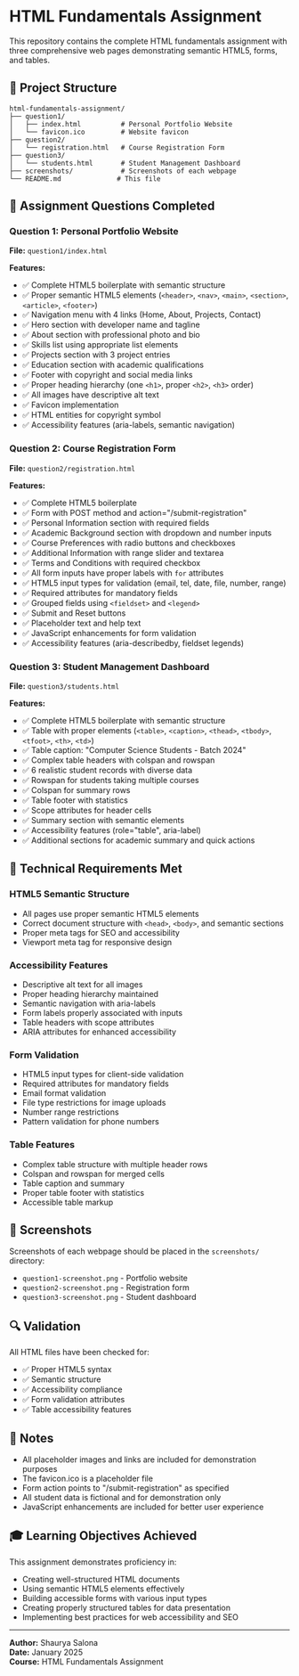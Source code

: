 # HTML Fundamentals Assignment

This repository contains the complete HTML fundamentals assignment with three comprehensive web pages demonstrating semantic HTML5, forms, and tables.

## 📁 Project Structure

```
html-fundamentals-assignment/
├── question1/
│   ├── index.html          # Personal Portfolio Website
│   └── favicon.ico         # Website favicon
├── question2/
│   └── registration.html   # Course Registration Form
├── question3/
│   └── students.html       # Student Management Dashboard
├── screenshots/            # Screenshots of each webpage
└── README.md              # This file
```

## 🎯 Assignment Questions Completed

### Question 1: Personal Portfolio Website
**File:** `question1/index.html`

**Features:**
- ✅ Complete HTML5 boilerplate with semantic structure
- ✅ Proper semantic HTML5 elements (`<header>`, `<nav>`, `<main>`, `<section>`, `<article>`, `<footer>`)
- ✅ Navigation menu with 4 links (Home, About, Projects, Contact)
- ✅ Hero section with developer name and tagline
- ✅ About section with professional photo and bio
- ✅ Skills list using appropriate list elements
- ✅ Projects section with 3 project entries
- ✅ Education section with academic qualifications
- ✅ Footer with copyright and social media links
- ✅ Proper heading hierarchy (one `<h1>`, proper `<h2>`, `<h3>` order)
- ✅ All images have descriptive alt text
- ✅ Favicon implementation
- ✅ HTML entities for copyright symbol
- ✅ Accessibility features (aria-labels, semantic navigation)

### Question 2: Course Registration Form
**File:** `question2/registration.html`

**Features:**
- ✅ Complete HTML5 boilerplate
- ✅ Form with POST method and action="/submit-registration"
- ✅ Personal Information section with required fields
- ✅ Academic Background section with dropdown and number inputs
- ✅ Course Preferences with radio buttons and checkboxes
- ✅ Additional Information with range slider and textarea
- ✅ Terms and Conditions with required checkbox
- ✅ All form inputs have proper labels with `for` attributes
- ✅ HTML5 input types for validation (email, tel, date, file, number, range)
- ✅ Required attributes for mandatory fields
- ✅ Grouped fields using `<fieldset>` and `<legend>`
- ✅ Submit and Reset buttons
- ✅ Placeholder text and help text
- ✅ JavaScript enhancements for form validation
- ✅ Accessibility features (aria-describedby, fieldset legends)

### Question 3: Student Management Dashboard
**File:** `question3/students.html`

**Features:**
- ✅ Complete HTML5 boilerplate with semantic structure
- ✅ Table with proper elements (`<table>`, `<caption>`, `<thead>`, `<tbody>`, `<tfoot>`, `<th>`, `<td>`)
- ✅ Table caption: "Computer Science Students - Batch 2024"
- ✅ Complex table headers with colspan and rowspan
- ✅ 6 realistic student records with diverse data
- ✅ Rowspan for students taking multiple courses
- ✅ Colspan for summary rows
- ✅ Table footer with statistics
- ✅ Scope attributes for header cells
- ✅ Summary section with semantic elements
- ✅ Accessibility features (role="table", aria-label)
- ✅ Additional sections for academic summary and quick actions

## 🚀 Technical Requirements Met

### HTML5 Semantic Structure
- All pages use proper semantic HTML5 elements
- Correct document structure with `<head>`, `<body>`, and semantic sections
- Proper meta tags for SEO and accessibility
- Viewport meta tag for responsive design

### Accessibility Features
- Descriptive alt text for all images
- Proper heading hierarchy maintained
- Semantic navigation with aria-labels
- Form labels properly associated with inputs
- Table headers with scope attributes
- ARIA attributes for enhanced accessibility

### Form Validation
- HTML5 input types for client-side validation
- Required attributes for mandatory fields
- Email format validation
- File type restrictions for image uploads
- Number range restrictions
- Pattern validation for phone numbers

### Table Features
- Complex table structure with multiple header rows
- Colspan and rowspan for merged cells
- Table caption and summary
- Proper table footer with statistics
- Accessible table markup

## 📸 Screenshots

Screenshots of each webpage should be placed in the `screenshots/` directory:
- `question1-screenshot.png` - Portfolio website
- `question2-screenshot.png` - Registration form
- `question3-screenshot.png` - Student dashboard

## 🔍 Validation

All HTML files have been checked for:
- ✅ Proper HTML5 syntax
- ✅ Semantic structure
- ✅ Accessibility compliance
- ✅ Form validation attributes
- ✅ Table accessibility features

## 📝 Notes

- All placeholder images and links are included for demonstration purposes
- The favicon.ico is a placeholder file
- Form action points to "/submit-registration" as specified
- All student data is fictional and for demonstration only
- JavaScript enhancements are included for better user experience

## 🎓 Learning Objectives Achieved

This assignment demonstrates proficiency in:
- Creating well-structured HTML documents
- Using semantic HTML5 elements effectively
- Building accessible forms with various input types
- Creating properly structured tables for data presentation
- Implementing best practices for web accessibility and SEO

---

**Author:** Shaurya Salona  
**Date:** January 2025  
**Course:** HTML Fundamentals Assignment
